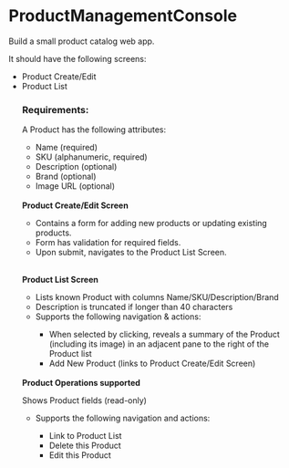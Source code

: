 # ProductManagementConsole


</h1>Build a small product catalog web app.</h1>


It should have the following screens:


<ul>
<li>Product Create/Edit</li>

<li>Product List</li>
 

<h3>Requirements:</h3>


A Product has the following attributes:

<ul>
<li>Name (required)</li>

<li>SKU (alphanumeric, required)</li>

<li>Description (optional)</li>

<li>Brand (optional)</li>

<li>Image URL (optional)</li>
</ul>

<BR/>
<b>Product Create/Edit Screen</b>

<ul> 
<li>Contains a form for adding new products or updating existing products.</li>

<li>Form has validation for required fields.</li>

<li>Upon submit, navigates to the Product List Screen.</li>
</ul>

<BR/>

<b>Product List Screen</b>

<ul>
<li> Lists known Product with columns Name/SKU/Description/Brand </li>

<li> Description is truncated if longer than 40 characters</li>

<li>Supports the following navigation & actions:</li>
<ul>
  <li> When selected by clicking, reveals a summary of the Product (including its image) in an adjacent pane to the right of the Product list</li>

  <li> Add New Product (links to Product Create/Edit Screen)</li>
</ul>
</ul>
<BR/>
<b>Product Operations supported </b>

Shows Product fields (read-only)
<ul>
    <li>Supports the following navigation and actions:</li>

  <ul>
  <li>Link to Product List</li>

  <li>Delete this Product</li>

  <li>Edit this Product  </li>
  </ul>
</ul>
